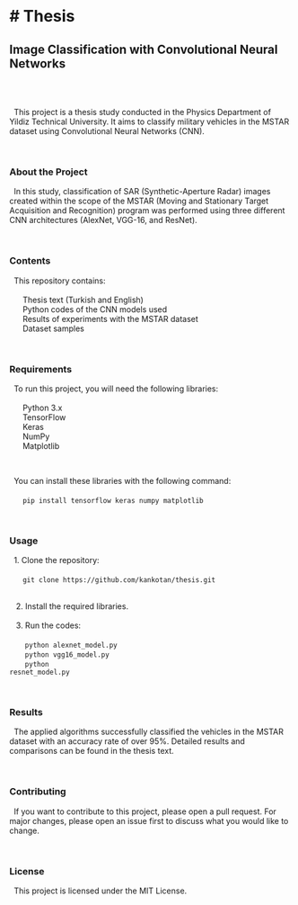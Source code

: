 <br>
<h1># Thesis</h1>
      
     
<h2>Image Classification with Convolutional Neural Networks</h2><br>
<br>
      
       
 <p>&nbsp;&nbsp;This project is a thesis study conducted in the Physics Department of Yildiz Technical University. It aims to classify military vehicles in the MSTAR dataset using Convolutional Neural Networks (CNN).</p>
<br>
      
     
<h3>About the Project</h3>
 <p>&nbsp;&nbsp;In this study, classification of SAR (Synthetic-Aperture Radar) images created within the scope of the MSTAR (Moving and Stationary Target Acquisition and Recognition) program was performed using three different CNN architectures (AlexNet, VGG-16, and ResNet).</p>
<br>
     
    
<h3>Contents</h3>
 <p>&nbsp;&nbsp;This repository contains:<br><br>
   &nbsp;&nbsp;&nbsp;&nbsp;&nbsp;&nbsp;Thesis text (Turkish and English)<br>
   &nbsp;&nbsp;&nbsp;&nbsp;&nbsp;&nbsp;Python codes of the CNN models used<br>
   &nbsp;&nbsp;&nbsp;&nbsp;&nbsp;&nbsp;Results of experiments with the MSTAR dataset<br>
   &nbsp;&nbsp;&nbsp;&nbsp;&nbsp;&nbsp;Dataset samples</p>
<br>
   
    
<h3>Requirements</h3>
 <p>&nbsp;&nbsp;To run this project, you will need the following libraries:<br><br>
   &nbsp;&nbsp;&nbsp;&nbsp;&nbsp;&nbsp;Python 3.x<br>
   &nbsp;&nbsp;&nbsp;&nbsp;&nbsp;&nbsp;TensorFlow<br>
   &nbsp;&nbsp;&nbsp;&nbsp;&nbsp;&nbsp;Keras<br>
   &nbsp;&nbsp;&nbsp;&nbsp;&nbsp;&nbsp;NumPy<br>
   &nbsp;&nbsp;&nbsp;&nbsp;&nbsp;&nbsp;Matplotlib</p><br>
     
 <p>&nbsp;&nbsp;You can install these libraries with the following command:<br><br>
     &nbsp;&nbsp;&nbsp;&nbsp;&nbsp;&nbsp;<code>pip install tensorflow keras numpy matplotlib</code></p>
<br>
    
    
<h3>Usage</h3>
 <p>&nbsp;&nbsp;1. Clone the repository:<br><br>
     &nbsp;&nbsp;&nbsp;&nbsp;&nbsp;&nbsp;<code>git clone https://github.com/kankotan/thesis.git</code><br><br>
 
  &nbsp;&nbsp;  2. Install the required libraries.<br><br>
  &nbsp;&nbsp;  3. Run the codes:<br><br>
  &nbsp;&nbsp;&nbsp;&nbsp;&nbsp;&nbsp;   <code>python alexnet_model.py</code><br>
  &nbsp;&nbsp;&nbsp;&nbsp;&nbsp;&nbsp;   <code>python vgg16_model.py</code><br>
  &nbsp;&nbsp;&nbsp;&nbsp;&nbsp;&nbsp;   <code>python resnet_model.py</code><br></p>
<br>
    
    
<h3>Results</h3>
 <p>&nbsp;&nbsp;The applied algorithms successfully classified the vehicles in the MSTAR dataset with an accuracy rate of over 95%. Detailed results and comparisons can be found in the thesis text.</p>
<br>
    
   
<h3>Contributing</h3>
 <p>&nbsp;&nbsp;If you want to contribute to this project, please open a pull request. For major changes, please open an issue first to discuss what you would like to change.</p>
<br>
    
   
<h3>License</h3>
 <p>&nbsp;&nbsp;This project is licensed under the MIT License.</p>
<br>


